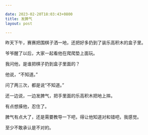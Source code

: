 ```yaml
---

date: 2023-02-20T18:03:43+0800
title: 发脾气
layout: post

---
```


昨天下午，赛赛把围棋子洒一地，还把好多扔到了装乐高积木的盒子里。

爷爷醒了以后，大家一起看他在爬爬垫上面玩。

我问他，是谁把棋子扔到盒子里面的？

他说，“不知道。”

问了两三次，都是说“不知道。”

还一边说，一边发脾气，把手里面的乐高积木把地上摔。

有点想揍他，忍住了。

脾气有点大了，还是需要教导一下吧，得让他知道对和错吧，我感觉。

至少不敢承认是不对的。

